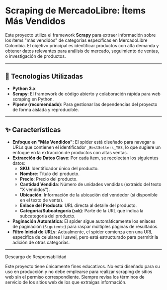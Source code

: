 # Scraping de MercadoLibre: Ítems Más Vendidos

Este proyecto utiliza el framework **Scrapy** para extraer información sobre los ítems "más vendidos" de categorías específicas en MercadoLibre Colombia. El objetivo principal es identificar productos con alta demanda y obtener datos relevantes para análisis de mercado, seguimiento de ventas, o investigación de productos.

---

## 🚀 Tecnologías Utilizadas

* **Python 3.x**
* **Scrapy**: El framework de código abierto y colaboración rápida para web scraping en Python.
* **Pipenv (recomendado)**: Para gestionar las dependencias del proyecto de forma aislada y reproducible.

---

## ✨ Características

* **Enfoque en "Más Vendidos"**: El spider está diseñado para navegar a URLs que contienen el identificador `_BestSellers_YES`, lo que sugiere un enfoque en la extracción de productos con altas ventas.
* **Extracción de Datos Clave**: Por cada ítem, se recolectan los siguientes datos:
    * **SKU**: Identificador único del producto.
    * **Nombre**: Título del producto.
    * **Precio**: Precio del producto.
    * **Cantidad Vendida**: Número de unidades vendidas (extraído del texto "X vendidos").
    * **Ubicación**: Información de la ubicación del vendedor (si disponible en el texto de venta).
    * **Enlace del Producto**: URL directa al detalle del producto.
    * **Categoría/Subcategoría (`sub`)**: Parte de la URL que indica la subcategoría del producto.
* **Paginación Automática**: El spider sigue automáticamente los enlaces de paginación (`Siguiente`) para raspar múltiples páginas de resultados.
* **Filtro Inicial de URLs**: Actualmente, el spider comienza con una URL específica de celulares Huawei, pero está estructurado para permitir la adición de otras categorías.

---
Descargo de Responsabilidad

Este proyecto tiene únicamente fines educativos. No está diseñado para su uso en producción y no debe emplearse para realizar scraping de sitios web sin el permiso correspondiente. Siempre revisa los términos de servicio de los sitios web de los que extraigas información.
